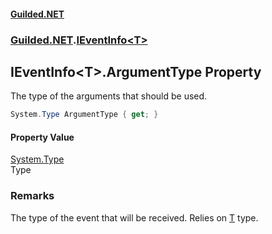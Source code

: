 
#### [Guilded.NET](Guilded_NET 'Guilded.NET')
### [Guilded.NET](Guilded_NET#Guilded_NET 'Guilded.NET').[IEventInfo&lt;T&gt;](IEventInfo_T_ 'Guilded.NET.IEventInfo&lt;T&gt;')
## IEventInfo&lt;T&gt;.ArgumentType Property

The type of the arguments that should be used.
```csharp
System.Type ArgumentType { get; }
```


#### Property Value
[System.Type](https://docs.microsoft.com/en-us/dotnet/api/System.Type 'System.Type')  
Type

### Remarks
  
The type of the event that will be received. Relies on [T](IEventInfo_T_#Guilded_NET_IEventInfo_T__T 'Guilded.NET.IEventInfo&lt;T&gt;.T') type.